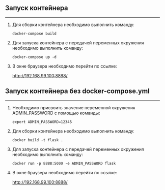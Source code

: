 Запуск контейнера 
---
---

1. Для сборки контейнера необходимо выполнить команду:

    `docker-compose build`

2. Для запуска контейнера с передачей переменных окружения необходимо выполнить команду:

    `docker-compose up -d` 

3. В окне браузера необходимо перейти по ссылке:

    <http://192.168.99.100:8888/>
    
    
    
Запуск контейнера без docker-compose.yml 
---
---

1. Необходимо присвоить значение переменной окружения ADMIN_PASSWORD с помощью команды:

    `export ADMIN_PASSWORD=12345`

2. Для сборки контейнера необходимо выполнить команду:

    `docker build -t flask .`
 
3. Для запуска контейнера с передачей переменных окружения необходимо выполнить команду:

    `docker run -p 8888:5000 -e ADMIN_PASSWORD flask`

4. В окне браузера необходимо перейти по ссылке:

    <http://192.168.99.100:8888/>
    
 

